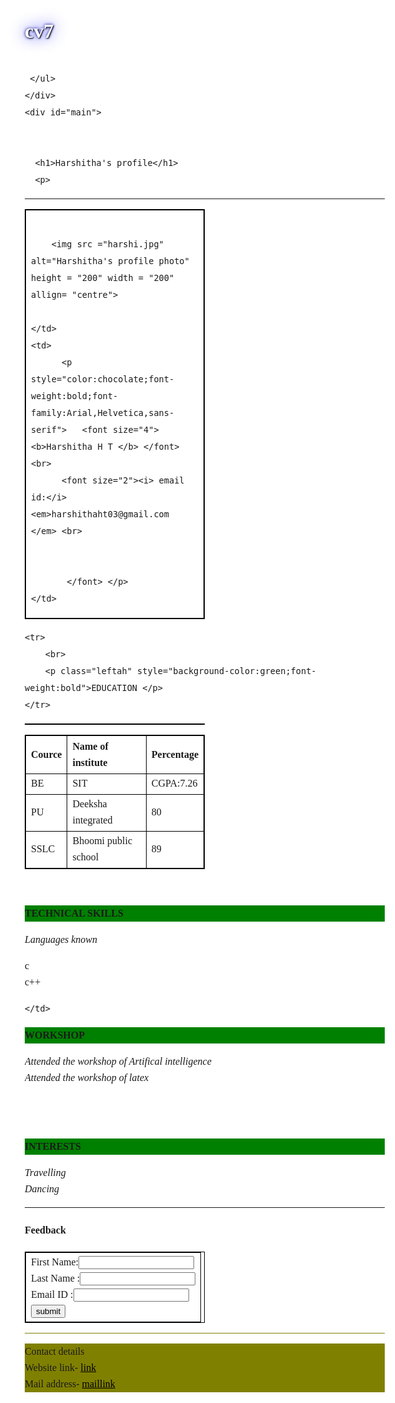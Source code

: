 # cv7
<html>
<head>




<style>/* Stylesheet 3: */
body {
    font: 100% Verdana;
    margin: 20px;
    line-height: 26px;
	background-image: url("pic1.jpg");
	
    
}

.container {
    xmin-width: 900px;
}

.wrapper {
    position: relative;
    overflow: auto;
}

#sidebar {
    background-color: #f1f1f1;
    border: 1px solid #d4d4d4;
    padding-left: 10px;
}

#bottom {
    text-align: center;
    padding: 10px;
    font-size: 70%;
    line-height: 14px;
}

h1, h2, h3 {
    color: #4CAF50;
}

#menulist {
    padding: 0;
    position: relative;
    overflow: auto;
}

.menuitem {
    width: 165px;
    float: left;
    background-color: #555555;
    color: #ffffff;
    list-style-type: none;
    margin: 4px;
    padding: 2px;
    text-align: center;
    cursor: pointer;
}

.menuitem:nth-child(3) {
   background-color:#4CAF50;
}

.menuitem:hover {
    background-color: #999999;
}

a {
    color: #000000;
}

a:hover {
    color: #84c754;
}

h1 {
  color: white;
  text-shadow: 1px 1px 2px black, 0 0 25px blue, 0 0 5px darkblue;
}


html { 
  background: url("pic1.jpg") no-repeat center fixed; 
  background-size: cover;
}




</style>

<style>
img {
  border-radius: 50%;
}
</style>




</head>
<body>
<style>
	body{
	background-image:url("pic1.jpg");
	}
	</style>


<div class="container wrapper">
  <div id="top">

    
    
  </div>




  <div class="wrapper">
   <div id="menubar">
     <ul id="menulist">
       
       
       
     </ul>
    </div>
    <div id="main">


      <h1>Harshitha's profile</h1>
      <p>
<table cellspacing="10">
 <tr align="left" valign="top">
	<td>	
		<br>
			<style>
			#borderimg 
			{ 
  			border: 10px solid transparent;
  			padding: 15px;
 			 border-image:img src(harshi.jpg) 30 round;
			}
			</style>


		<img src ="harshi.jpg" alt="Harshitha's profile photo" height = "200" width = "200" allign= "centre">
 
	</td>
	<td>
		  <p style="color:chocolate;font-weight:bold;font-family:Arial,Helvetica,sans-serif">   <font size="4"> <b>Harshitha H T </b> </font> <br>
		  <font size="2"><i> email id:</i><em>harshithaht03@gmail.com </em> <br>
		    
		    
		   </font> </p>	
	</td>
 </tr>
<hr>
<table cellspacing="5">


 <tr align="left" valign="top">

<style>
table, td, th {
  border: 1px solid black;
}

table {
  border-collapse: collapse;
  width: 50%;
}

th {
  text-align: left;
}

</style>

	<tr>
		<br>
		<p class="leftah" style="background-color:green;font-weight:bold">EDUCATION </p>
	</tr>

<table>
  <tr>
  <th>Cource</th>
  <th>Name of institute</th>
  <th>Percentage</th>
  </tr>
  <tr>
  <td>BE</td>
  <td>SIT</td>
  <td>CGPA:7.26</td>
  </tr>
  <tr>
  <td>PU</td>
  <td>Deeksha integrated</td>
  <td>80</td>
  </tr>
  <tr>
  <td>SSLC</td>
  <td>Bhoomi public school</td>
  <td>89</td>
  </tr>
  
</table>

<tr align="left" valign="top">
	<td>
		<br>
		<p class="leftah" style="background-color:green;font-weight:bold"> TECHNICAL SKILLS </p>
	</td>
	<td>
		<p class="leftall"> <font size="3"><i>Languages known</i><li>c</li>
							<li>c++</li></font></p>
		
		 
	</td>
 </tr>

<tr align="left" valign="top">
	<td>
		<p class="leftah" style="background-color:green;font-weight:bold"> WORKSHOP </p>
	</td>
	<td>
		<p class="leftall"> <font size="3"><i><li>Attended the workshop of Artifical intelligence</li></i>
						<i><li>Attended the workshop of latex</li></i><br></font>
		 </p> 
	</td>
 </tr>

<tr align="left" valign="top">
	<td>
		<br>
		<p class="leftah" style="background-color:green;font-weight:bold"> INTERESTS </p>
	</td>
	<td>
		<p class="leftall"> <font size="3"><i><li>Travelling</li></i>
		<i><li>Dancing</li></i></font> </p> 
	</td>
 </tr>


<hr>

<table>
<h4> Feedback </h4>
<tr>
<td>
<form action="web1.html" method="get">
First Name:<input type="text" name="fname"> <br>
Last Name :<input type="text" name="lname"> <br>
Email ID  :<input type="text" name="mail"> <br>

<input type="Submit" value="submit">
</form>
</td>
</tr>
</table>
<hr style="background-color:olive;">
<p calss="last" style="background-color:olive;"> <font size="3">Contact details</font> <br style="background-color:olive;">
 Website link- <a href="http://www.sit.ac.in"> link </a> <br style="background-color:olive;">
 Mail address- <a href="mailto:harshithaht03@gmail.com"> maillink </a> </p>
 </p>
      
<script>
function noStyles() {
    document.styleSheets[0].disabled = true;
    document.styleSheets[1].disabled = true;
    document.styleSheets[2].disabled = true;
    document.styleSheets[3].disabled = true;
}

function reStyle(n) {
    noStyles()
    document.styleSheets[n].disabled = false;
}

function closeBlackdiv() {
    var blackdiv, stylediv;
    blackdiv = document.getElementById("blackdiv")
    blackdiv.parentNode.removeChild(blackdiv);
    stylediv = document.getElementById("stylediv")
    stylediv.parentNode.removeChild(stylediv);
}

function showStyle(n) {
var div, text, blackdiv;
blackdiv = document.createElement("DIV");
blackdiv.setAttribute("style","background-color:laverder;position:absolute;width:100%;height:100%;top:0;opacity:0.5;margin-left:-20px;");
blackdiv.setAttribute("id","blackdiv");
blackdiv.setAttribute("onclick","closeBlackdiv()");
document.body.appendChild(blackdiv);
div = document.createElement("DIV");
div.setAttribute("id","stylediv");
div.setAttribute("style","background-color:#ffffff;padding-left:5px;position:absolute;width:auto;height:auto;top:100px;bottom:50px;left:200px;right:200px;overflow:auto;font-family: monospace; white-space: pre;line-height:16px;");
text = document.createTextNode(document.getElementsByTagName("STYLE")[n].innerHTML);
div.appendChild(text);
document.body.appendChild(div);
//alert(document.getElementsByTagName("STYLE")[n].innerHTML);
}
reStyle(0);
</script>
</body>
</html>

